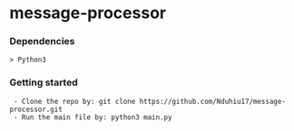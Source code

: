 #  message-processor

### Dependencies
    > Python3
    
### Getting started
     - Clone the repo by: git clone https://github.com/Nduhiu17/message-processor.git
     - Run the main file by: python3 main.py  